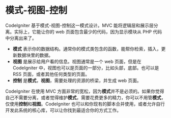# 模式-视图-控制

CodeIgniter 基于模式-视图-控制这一模式设计。MVC 能将逻辑层和展示层分离。实际上，它能让你的 web 页面包含最少的代码，因为显示模块从 PHP 代码中分离出来了。

-  **模式** 表示你的数据结构。通常你的模式类包含的函数，能帮你检索，插入，更新数据块里的数据。
-  **视图** 是展示给用户看的信息。视图通常是一个 web 页面，但是在 CodeIgniter  中，视图也可以是页面的一部分，比如头部，底部。也可以是 RSS 页面，或者其他任何类型的页面。
-  **控制** 是**模式**，**视图**，需要处理的资源的桥梁，并生成 web 页面。

CodeIgniter 在使用 MVC 方面非常的宽松，因为**模式**并不是必须的。如果你觉得自己不需要分离，或者觉得维护**模式**，需要花费更多的精力，你可以不用管**模式**，仅使用**控制**和**视图**。CodeIgniter 也可以和你现有的脚本合并使用，或者允许自行开发此系统的核心库，可以让你找到最适合你的方式工作。
